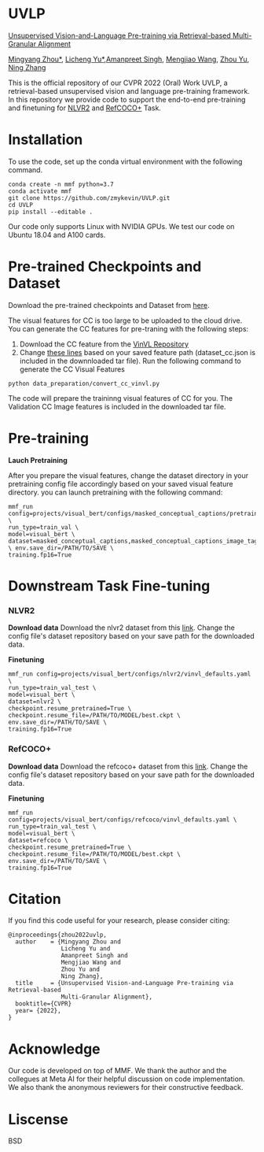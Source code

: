 # UVLP
[Unsupervised Vision-and-Language Pre-training via Retrieval-based Multi-Granular Alignment](https://arxiv.org/abs/2203.00242)

[Mingyang Zhou*](https://github.com/zmykevin), [Licheng Yu*](https://lichengunc.github.io/),[Amanpreet Singh](https://apsdehal.in/), [Mengjiao Wang](https://scholar.google.co.uk/citations?user=98J-rNMAAAAJ&hl=en), [Zhou Yu](https://www.cs.columbia.edu/~zhouyu/), [Ning Zhang](https://n-zhang.github.io/) 

This is the official repository of our CVPR 2022 (Oral) Work UVLP,  a retrieval-based unsupervised vision and language pre-training framework. In this repository we provide code to support the end-to-end pre-training and finetuning for [NLVR2](https://lil.nlp.cornell.edu/nlvr/) and [RefCOCO+](https://github.com/lichengunc/refer) Task.

# Installation
To use the code, set up the conda virtual environment with the following command.
```
conda create -n mmf python=3.7
conda activate mmf
git clone https://github.com/zmykevin/UVLP.git
cd UVLP
pip install --editable .
```
Our code only supports Linux with NVIDIA GPUs. We test our code on Ubuntu 18.04 and A100 cards.
# Pre-trained Checkpoints and Dataset
Download the pre-trained checkpoints and Dataset from [here](https://drive.google.com/file/d/1zekXYjt-bnf0UQhZY3Q5xL2A6okUt7pV/view?usp=sharing).

The visual features for CC is too large to be uploaded to the cloud drive. You can generate the CC features for pre-traning with the following steps:
1. Download the CC feature from the [VinVL Repository](https://github.com/pzzhang/VinVL/blob/main/DOWNLOAD.md)
2. Change [these lines](https://github.com/zmykevin/UVLP/blob/35ab9955bc67e0f15b97c3ec07b05a7acf2229ea/data_preparation/convert_cc_vinvl.py#L275-L277) based on your saved feature path (dataset_cc.json is included in the downnloaded tar file). Run the following command to generate the CC Visual Features
```
python data_preparation/convert_cc_vinvl.py
```
The code will prepare the traininng visual features of CC for you. The Validation CC Image features is included in the downloaded tar file. 
# Pre-training
**Lauch Pretraining**

After you prepare the visual features, change the dataset directory in your pretraining config file accordingly based on your saved visual feature directory. you can launch pretraining with the following command:
```
mmf_run config=projects/visual_bert/configs/masked_conceptual_captions/pretrain.yaml \
run_type=train_val \
model=visual_bert \
dataset=masked_conceptual_captions,masked_conceptual_captions_image_tag,masked_conceptual_captions_image_phrase,itm_conceptual_captions \ env.save_dir=/PATH/TO/SAVE \
training.fp16=True 
```

# Downstream Task Fine-tuning
### NLVR2
**Download data**
Download the nlvr2 dataset from this [link](https://drive.google.com/file/d/1uzxFAxolDf8eLJYSaZIwllJmtmCjD4fE/view?usp=sharing).
Change the config file's dataset repository based on your save path for the downloaded data. 

**Finetuning**
```
mmf_run config=projects/visual_bert/configs/nlvr2/vinvl_defaults.yaml \
run_type=train_val_test \
model=visual_bert \ 
dataset=nlvr2 \
checkpoint.resume_pretrained=True \
checkpoint.resume_file=/PATH/TO/MODEL/best.ckpt \ 
env.save_dir=/PATH/TO/SAVE \
training.fp16=True 
```
### RefCOCO+
**Download data**
Download the refcoco+ dataset from this [link](https://drive.google.com/file/d/1oRLqVRTeE54b6T8xedbEiGcqKnOAH6Vm/view?usp=sharing).
Change the config file's dataset repository based on your save path for the downloaded data. 

**Finetuning**
```
mmf_run config=projects/visual_bert/configs/refcoco/vinvl_defaults.yaml \
run_type=train_val_test \
model=visual_bert \
dataset=refcoco \
checkpoint.resume_pretrained=True \
checkpoint.resume_file=/PATH/TO/MODEL/best.ckpt \ 
env.save_dir=/PATH/TO/SAVE \
training.fp16=True
```
# Citation
If you find this code useful for your research, please consider citing: 
```
@inproceedings{zhou2022uvlp,
  author    = {Mingyang Zhou and
               Licheng Yu and
               Amanpreet Singh and
               Mengjiao Wang and
               Zhou Yu and
               Ning Zhang},
  title     = {Unsupervised Vision-and-Language Pre-training via Retrieval-based
               Multi-Granular Alignment},
  booktitle={CVPR}
  year= {2022},
}
```
# Acknowledge
Our code is developed on top of MMF. We thank the author and the collegues at Meta AI for their helpful discussion on code implementation. We also thank the anonymous reviewers for their constructive feedback. 

# Liscense
BSD
